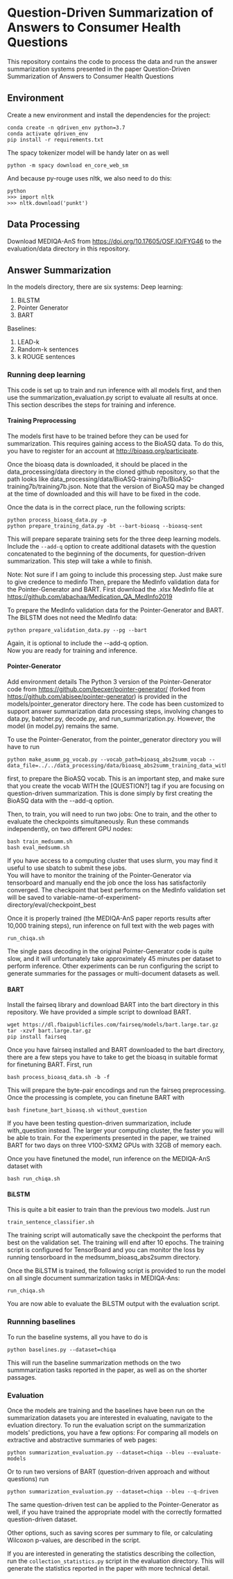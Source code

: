 # Question-Driven Summarization of Answers to Consumer Health Questions
This repository contains the code to process the data and run the answer summarization systems presented in the paper Question-Driven Summarization of Answers to Consumer Health Questions

## Environment
Create a new environment and install the dependencies for the project:
```
conda create -n qdriven_env python=3.7
conda activate qdriven_env
pip install -r requirements.txt
```
The spacy tokenizer model will be handy later on as well
```
python -m spacy download en_core_web_sm
```
And because py-rouge uses nltk, we also need to do this:
```
python
>>> import nltk
>>> nltk.download('punkt')
```

## Data Processing
Download MEDIQA-AnS from https://doi.org/10.17605/OSF.IO/FYG46 to the evaluation/data directory in this repository.

## Answer Summarization
In the models directory, there are six systems:
Deep learning:
1.  BiLSTM
2.  Pointer Generator
3.  BART

Baselines:   
1.  LEAD-k   
2.  Random-k sentences   
3.  k ROUGE sentences   

### Running deep learning
This code is set up to train and run inference with all models first, and then use the summarization_evaluation.py script to evaluate all results at once. This section describes the steps for training and inference.

#### Training Preprocessing
The models first have to be trained before they can be used for summarization. This requires gaining access to the BioASQ data. To do this, you have to register for an account at http://bioasq.org/participate.

Once the bioasq data is downloaded, it should be placed in the data_processing/data directory in the cloned github repository, so that the path looks like data_processing/data/BioASQ-training7b/BioASQ-training7b/training7b.json. Note that the version of BioASQ may be changed at the time of downloaded and this will have to be fixed in the code.

Once the data is in the correct place, run the following scripts:
```
python process_bioasq_data.py -p
python prepare_training_data.py -bt --bart-bioasq --bioasq-sent
```
This will prepare separate training sets for the three deep learning models. Include the ```--add-q``` option to create additional datasets with the question concatenated to the beginning of the documents, for question-driven summarization. This step will take a while to finish.

Note: Not sure if I am going to include this processing step.
Just make sure to give credence to medinfo
Then, prepare the MedInfo validation data for the Pointer-Generator and BART.
First download the .xlsx MedInfo file at https://github.com/abachaa/Medication_QA_MedInfo2019

To prepare the MedInfo validation data for the Pointer-Generator and BART. The BiLSTM does not need the MedInfo data:
```
python prepare_validation_data.py --pg --bart
```
Again, it is optional to include the --add-q option.   
Now you are ready for training and inference.

#### Pointer-Generator
Add environment details
The Python 3 version of the Pointer-Generator code from https://github.com/becxer/pointer-generator/ (forked from https://github.com/abisee/pointer-generator) is provided in the models/pointer_generator directory here. The code has been customized to support answer summarization data processing steps, involving changes to data.py, batcher.py, decode.py, and run_summarization.py. However, the model (in model.py) remains the same.

To use the Pointer-Generator, from the pointer_generator directory you will have to run 
```
python make_asumm_pg_vocab.py --vocab_path=bioasq_abs2summ_vocab --data_file=../../data_processing/data/bioasq_abs2summ_training_data_without_question.json
```
first, to prepare the BioASQ vocab. This is an important step, and make sure that you create the vocab WITH the [QUESTION?] tag if you are focusing on question-driven summarization. This is done simply by first creating the BioASQ data with the --add-q option.  

Then, to train, you will need to run two jobs: One to train, and the other to evaluate the checkpoints simultaneously. Run these commands independently, on two different GPU nodes:
```
bash train_medsumm.sh
bash eval_medsumm.sh
```
If you have access to a computing cluster that uses slurm, you may find it useful to use sbatch to submit these jobs.   
You will have to monitor the training of the Pointer-Generator via tensorboard and manually end the job once the loss has satisfactorily converged. The checkpoint that best performs on the MedInfo validation set will be saved to variable-name-of-experiment-directory/eval/checkpoint_best

Once it is properly trained (the MEDIQA-AnS paper reports results after 10,000 training steps), run inference on full text with the web pages with
```
run_chiqa.sh
```
The single pass decoding in the original Pointer-Generator code is quite slow, and it will unfortunately take approximately 45 minutes per dataset to perform inference.
Other experiments can be run configuring the script to generate summaries for the passages or multi-document datasets as well.


#### BART
Install the fairseq library and download BART into the bart directory in this repository. We have provided a simple script to download BART.
```
wget https://dl.fbaipublicfiles.com/fairseq/models/bart.large.tar.gz
tar -xzvf bart.large.tar.gz
pip install fairseq
```
Once you have fairseq installed and BART downloaded to the bart directory, there are a few steps you have to take to get the bioasq in suitable format for finetuning BART.
First, run
```
bash process_bioasq_data.sh -b -f
```
This will prepare the byte-pair encodings and run the fairseq preprocessing. Once the processing is complete, you can finetune BART with
```
bash finetune_bart_bioasq.sh without_question
```
If you have been testing question-driven summarization, include with_question instead. The larger your computing cluster, the faster you will be able to train. For the experiments presented in the paper, we trained BART for two days on three V100-SXM2 GPUs with 32GB of memory each.

Once you have finetuned the model, run inference on the MEDIQA-AnS dataset with
```
bash run_chiqa.sh
```


#### BiLSTM
This is quite a bit easier to train than the previous two models. Just run
```
train_sentence_classifier.sh
```
The training script will automatically save the checkpoint the performs that best on the validation set. The training will end after 10 epochs. The training script is configured for TensorBoard and you can monitor the loss by running tensorboard in the medsumm_bioasq_abs2summ directory.

Once the BiLSTM is trained, the following script is provided to run the model on all single document summarization tasks in MEDIQA-Ans:
```
run_chiqa.sh
```
You are now able to evaluate the BiLSTM output with the evaluation script.

### Runnning baselines
To run the baseline systems, all you have to do is
```
python baselines.py --dataset=chiqa
```
This will run the baseline summarization methods on the two summmarization tasks reported in the paper, as well as on the shorter passages.

### Evaluation
Once the models are training and the baselines have been run on the summarization datasets you are interested in evaluating, navigate to the evluation directory. To run the evaluation script on the summarization models' predictions, you have a few options:
For comparing all models on extractive and abstractive summaries of web pages:
```
python summarization_evaluation.py --dataset=chiqa --bleu --evaluate-models
```
Or to run two versions of BART (question-driven approach and without questions) run
```
python summarization_evaluation.py --dataset=chiqa --bleu --q-driven
```
The same question-driven test can be applied to the Pointer-Generator as well, if you have trained the appropriate model with the correctly formatted question-driven dataset.

Other options, such as saving scores per summary to file, or calculating Wilcoxon p-values, are described in the script.


If you are interested in generating the statistics describing the collection, run the ```collection_statistics.py``` script in the evaluation directory. This will generate the statistics reported in the paper with more technical detail.
